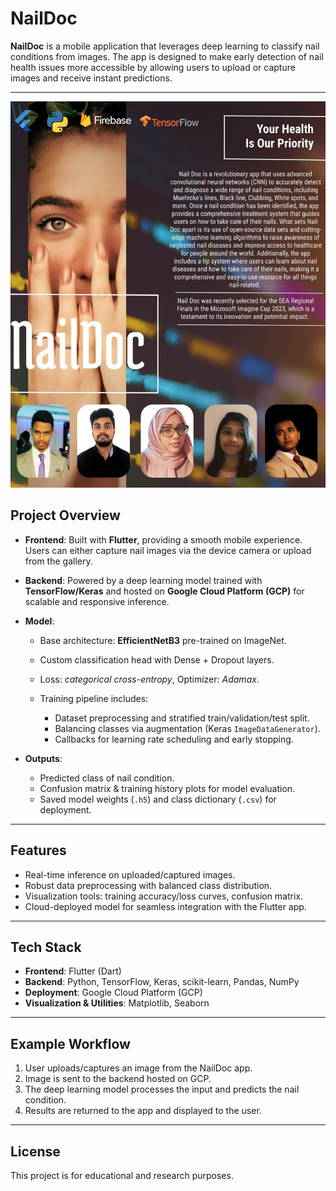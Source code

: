 # NailDoc

**NailDoc** is a mobile application that leverages deep learning to classify nail conditions from images.
The app is designed to make early detection of nail health issues more accessible by allowing users to upload or capture images and receive instant predictions.

---

![Project Cover](Assets/1754548745490.jpg)

## Project Overview

* **Frontend**: Built with **Flutter**, providing a smooth mobile experience. Users can either capture nail images via the device camera or upload from the gallery.
* **Backend**: Powered by a deep learning model trained with **TensorFlow/Keras** and hosted on **Google Cloud Platform (GCP)** for scalable and responsive inference.
* **Model**:

  * Base architecture: **EfficientNetB3** pre-trained on ImageNet.
  * Custom classification head with Dense + Dropout layers.
  * Loss: *categorical cross-entropy*, Optimizer: *Adamax*.
  * Training pipeline includes:

    * Dataset preprocessing and stratified train/validation/test split.
    * Balancing classes via augmentation (Keras `ImageDataGenerator`).
    * Callbacks for learning rate scheduling and early stopping.
* **Outputs**:

  * Predicted class of nail condition.
  * Confusion matrix & training history plots for model evaluation.
  * Saved model weights (`.h5`) and class dictionary (`.csv`) for deployment.

---

## Features

* Real-time inference on uploaded/captured images.
* Robust data preprocessing with balanced class distribution.
* Visualization tools: training accuracy/loss curves, confusion matrix.
* Cloud-deployed model for seamless integration with the Flutter app.

---

##  Tech Stack

* **Frontend**: Flutter (Dart)
* **Backend**: Python, TensorFlow, Keras, scikit-learn, Pandas, NumPy
* **Deployment**: Google Cloud Platform (GCP)
* **Visualization & Utilities**: Matplotlib, Seaborn

---

## Example Workflow

1. User uploads/captures an image from the NailDoc app.
2. Image is sent to the backend hosted on GCP.
3. The deep learning model processes the input and predicts the nail condition.
4. Results are returned to the app and displayed to the user.

---

## License

This project is for educational and research purposes.
